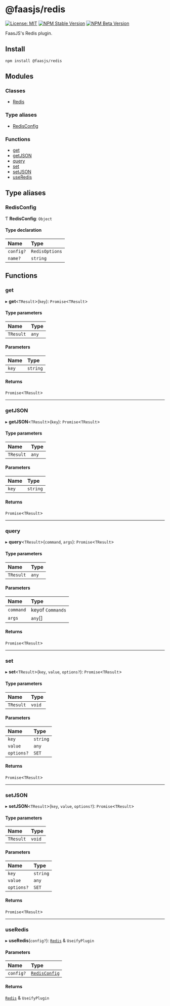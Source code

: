 # @faasjs/redis

[![License: MIT](https://img.shields.io/npm/l/@faasjs/redis.svg)](https://github.com/faasjs/faasjs/blob/main/packages/faasjs/redis/LICENSE)
[![NPM Stable Version](https://img.shields.io/npm/v/@faasjs/redis/stable.svg)](https://www.npmjs.com/package/@faasjs/redis)
[![NPM Beta Version](https://img.shields.io/npm/v/@faasjs/redis/beta.svg)](https://www.npmjs.com/package/@faasjs/redis)

FaasJS's Redis plugin.

## Install

    npm install @faasjs/redis

## Modules

### Classes

- [Redis](classes/Redis.md)

### Type aliases

- [RedisConfig](#redisconfig)

### Functions

- [get](#get)
- [getJSON](#getjson)
- [query](#query)
- [set](#set)
- [setJSON](#setjson)
- [useRedis](#useredis)

## Type aliases

### RedisConfig

Ƭ **RedisConfig**: `Object`

#### Type declaration

| Name | Type |
| :------ | :------ |
| `config?` | `RedisOptions` |
| `name?` | `string` |

## Functions

### get

▸ **get**<`TResult`\>(`key`): `Promise`<`TResult`\>

#### Type parameters

| Name | Type |
| :------ | :------ |
| `TResult` | `any` |

#### Parameters

| Name | Type |
| :------ | :------ |
| `key` | `string` |

#### Returns

`Promise`<`TResult`\>

___

### getJSON

▸ **getJSON**<`TResult`\>(`key`): `Promise`<`TResult`\>

#### Type parameters

| Name | Type |
| :------ | :------ |
| `TResult` | `any` |

#### Parameters

| Name | Type |
| :------ | :------ |
| `key` | `string` |

#### Returns

`Promise`<`TResult`\>

___

### query

▸ **query**<`TResult`\>(`command`, `args`): `Promise`<`TResult`\>

#### Type parameters

| Name | Type |
| :------ | :------ |
| `TResult` | `any` |

#### Parameters

| Name | Type |
| :------ | :------ |
| `command` | keyof `Commands` |
| `args` | `any`[] |

#### Returns

`Promise`<`TResult`\>

___

### set

▸ **set**<`TResult`\>(`key`, `value`, `options?`): `Promise`<`TResult`\>

#### Type parameters

| Name | Type |
| :------ | :------ |
| `TResult` | `void` |

#### Parameters

| Name | Type |
| :------ | :------ |
| `key` | `string` |
| `value` | `any` |
| `options?` | `SET` |

#### Returns

`Promise`<`TResult`\>

___

### setJSON

▸ **setJSON**<`TResult`\>(`key`, `value`, `options?`): `Promise`<`TResult`\>

#### Type parameters

| Name | Type |
| :------ | :------ |
| `TResult` | `void` |

#### Parameters

| Name | Type |
| :------ | :------ |
| `key` | `string` |
| `value` | `any` |
| `options?` | `SET` |

#### Returns

`Promise`<`TResult`\>

___

### useRedis

▸ **useRedis**(`config?`): [`Redis`](classes/Redis.md) & `UseifyPlugin`

#### Parameters

| Name | Type |
| :------ | :------ |
| `config?` | [`RedisConfig`](#redisconfig) |

#### Returns

[`Redis`](classes/Redis.md) & `UseifyPlugin`
